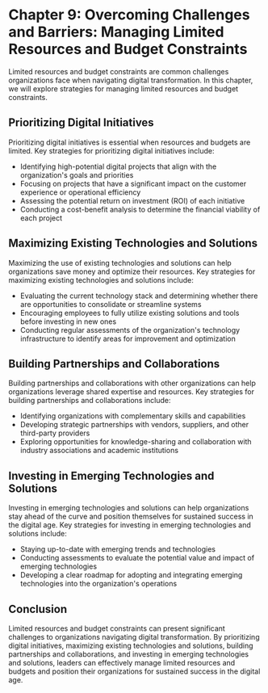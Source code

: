 Chapter 9: Overcoming Challenges and Barriers: Managing Limited Resources and Budget Constraints
================================================================================================

Limited resources and budget constraints are common challenges organizations face when navigating digital transformation. In this chapter, we will explore strategies for managing limited resources and budget constraints.

Prioritizing Digital Initiatives
--------------------------------

Prioritizing digital initiatives is essential when resources and budgets are limited. Key strategies for prioritizing digital initiatives include:

* Identifying high-potential digital projects that align with the organization's goals and priorities
* Focusing on projects that have a significant impact on the customer experience or operational efficiency
* Assessing the potential return on investment (ROI) of each initiative
* Conducting a cost-benefit analysis to determine the financial viability of each project

Maximizing Existing Technologies and Solutions
----------------------------------------------

Maximizing the use of existing technologies and solutions can help organizations save money and optimize their resources. Key strategies for maximizing existing technologies and solutions include:

* Evaluating the current technology stack and determining whether there are opportunities to consolidate or streamline systems
* Encouraging employees to fully utilize existing solutions and tools before investing in new ones
* Conducting regular assessments of the organization's technology infrastructure to identify areas for improvement and optimization

Building Partnerships and Collaborations
----------------------------------------

Building partnerships and collaborations with other organizations can help organizations leverage shared expertise and resources. Key strategies for building partnerships and collaborations include:

* Identifying organizations with complementary skills and capabilities
* Developing strategic partnerships with vendors, suppliers, and other third-party providers
* Exploring opportunities for knowledge-sharing and collaboration with industry associations and academic institutions

Investing in Emerging Technologies and Solutions
------------------------------------------------

Investing in emerging technologies and solutions can help organizations stay ahead of the curve and position themselves for sustained success in the digital age. Key strategies for investing in emerging technologies and solutions include:

* Staying up-to-date with emerging trends and technologies
* Conducting assessments to evaluate the potential value and impact of emerging technologies
* Developing a clear roadmap for adopting and integrating emerging technologies into the organization's operations

Conclusion
----------

Limited resources and budget constraints can present significant challenges to organizations navigating digital transformation. By prioritizing digital initiatives, maximizing existing technologies and solutions, building partnerships and collaborations, and investing in emerging technologies and solutions, leaders can effectively manage limited resources and budgets and position their organizations for sustained success in the digital age.
